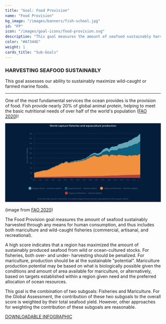 ```yaml
---
title: "Goal: Food Provision"
name: "Food Provision"
bg_image: "/images/banners/fish-school.jpg"
id: "FP"
icon: "/images/goal-icons/food-provision.svg"
description: "This goal measures the amount of seafood sustainably harvested for use primarily in human consumption or export."
color: "#A7344E"
weight: 1
cards_title: "Sub-Goals"
---
```


### HARVESTING SEAFOOD SUSTAINABLY
This goal assesses our ability to sustainably maximize wild-caught or farmed marine foods.

----

One of the most fundamental services the ocean provides is the provision of food. Fish provide nearly 20% of global animal protein, helping to meet the basic nutritional needs of over half of the world's population ([FAO 2020](https://www.fao.org/state-of-fisheries-aquaculture))!   

![Infographic](/images/FAO_food_production.jpg)

(image from [FAO 2020](https://www.fao.org/state-of-fisheries-aquaculture))

The Food Provision goal measures the amount of seafood sustainably harvested through any means for human consumption, and thus includes both mariculture and wild-caught fisheries (commercial, artisanal, and recreational). 

A high score indicates that a region has maximized the amount of sustainably produced seafood from wild or ocean-cultured stocks. For fisheries, both over- and under- harvesting should be penalized. For mariculture, production should be at the sustainable "potential". Mariculture production potential may be based on what is biologically possible given the conditions and amount of area available for mariculture, or alternatively, based on targets established within a region given need and the preferred allocation of ocean resources.

This goal is the combination of two subgoals: Fisheries and Mariculture. For the Global Assessment, the contribution of these two subgoals to the overall score is weighted by their total seafood yield. However, other approaches for weighting the contribution of these subgoals are reasonable.
 
 
[DOWNLOADABLE INFOGRAPHIC](http://dev.oceanhealthindex.org/images/infographs/FP.png)